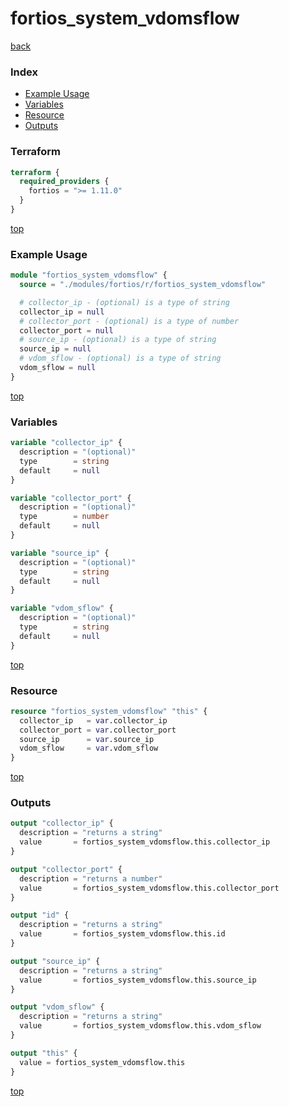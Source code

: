 # fortios_system_vdomsflow

[back](../fortios.md)

### Index

- [Example Usage](#example-usage)
- [Variables](#variables)
- [Resource](#resource)
- [Outputs](#outputs)

### Terraform

```terraform
terraform {
  required_providers {
    fortios = ">= 1.11.0"
  }
}
```

[top](#index)

### Example Usage

```terraform
module "fortios_system_vdomsflow" {
  source = "./modules/fortios/r/fortios_system_vdomsflow"

  # collector_ip - (optional) is a type of string
  collector_ip = null
  # collector_port - (optional) is a type of number
  collector_port = null
  # source_ip - (optional) is a type of string
  source_ip = null
  # vdom_sflow - (optional) is a type of string
  vdom_sflow = null
}
```

[top](#index)

### Variables

```terraform
variable "collector_ip" {
  description = "(optional)"
  type        = string
  default     = null
}

variable "collector_port" {
  description = "(optional)"
  type        = number
  default     = null
}

variable "source_ip" {
  description = "(optional)"
  type        = string
  default     = null
}

variable "vdom_sflow" {
  description = "(optional)"
  type        = string
  default     = null
}
```

[top](#index)

### Resource

```terraform
resource "fortios_system_vdomsflow" "this" {
  collector_ip   = var.collector_ip
  collector_port = var.collector_port
  source_ip      = var.source_ip
  vdom_sflow     = var.vdom_sflow
}
```

[top](#index)

### Outputs

```terraform
output "collector_ip" {
  description = "returns a string"
  value       = fortios_system_vdomsflow.this.collector_ip
}

output "collector_port" {
  description = "returns a number"
  value       = fortios_system_vdomsflow.this.collector_port
}

output "id" {
  description = "returns a string"
  value       = fortios_system_vdomsflow.this.id
}

output "source_ip" {
  description = "returns a string"
  value       = fortios_system_vdomsflow.this.source_ip
}

output "vdom_sflow" {
  description = "returns a string"
  value       = fortios_system_vdomsflow.this.vdom_sflow
}

output "this" {
  value = fortios_system_vdomsflow.this
}
```

[top](#index)